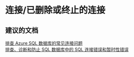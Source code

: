 <properties
    pageTitle="connectivity/dropped or terminated connections"
    description="连接/已删除或终止的连接"
    service="microsoft.sql"
    resource="servers"
    authors="aashu"
    displayOrder=""
    selfHelpType="generic"
    supportTopicIds="31980414"
    resourceTags=""
    productPesIds="13491"
    cloudEnvironments="public"
/>


# 连接/已删除或终止的连接

## **建议的文档**
[排查 Azure SQL 数据库的常见连接问题](https://azure.microsoft.com/documentation/articles/sql-database-troubleshoot-common-connection-issues/)<br>
[排查、诊断和防止 SQL 数据库中的 SQL 连接错误和暂时性错误](https://azure.microsoft.com/documentation/articles/sql-database-connectivity-issues/)



<!--HONumber=Jul16_HO4-->


